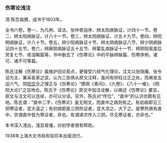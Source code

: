 ### 伤寒论浅注

清·陈念祖撰，成书于1803年。

全书六卷。卷一，为凡例、读法、张仲景自序、辨太阳病脉证，计四十一节。卷二，辨太阳病脉证，计八十一节。卷三，辨太阳病脉证，计五十九节。卷四，辨阳明病脉证，计八十节。卷五，辨少阳病脉证十节、辨太阴病脉证八节、辨少阴病脉证四十五节。卷六，辨厥阴病脉证五十五节、辨霍乱病脉证十一节、辨阴阳易差后劳复七节、痉湿暍篇等。书中删去了《伤寒论》中的平脉辨脉篇、伤寒序例，诸可、诸不可等篇。

陈氏注解《伤寒论》属维护旧论观点，更接受六经气化理论，注文以张隐庵、张令诏为主，兼采各家之说，认为二张俱从原文注释，虽间有矫枉过正之处，而阐发五运六气、阴[阳交](https://www.gmzyjc.com/read/zjs/zjs3.1.9-12-0.0.3.3.35.md)合之理正与《伤寒论》“撰用《素问》、《九卷》、《八十一难》、《阴阳大论》”之旨吻合。陈氏于《伤寒论》原文中加注诠解，以阐述《伤寒论》要旨，原文与注文可以连续，亦可以分读。另外，陈氏对“传位”、“直中”的认识亦颇有见地。陈氏谓：“直中二字，《伤寒论》虽无明文，而直中之病则有之。有初病即见三阴寒证者，宜大温之；有初病即是三阴热证者，宜大凉之，大下之。是寒热俱有直中，世谓直中皆为寒证者，非也。有谓递次传入三阴，尽无寒证者，亦非也。”

本书深入浅出，浅显易懂，对初学者很有帮助。

1938年上海大文书局有铅印本出版流行。
